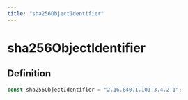 ```yaml
---
title: "sha256ObjectIdentifier"
---
```


# sha256ObjectIdentifier

## Definition

```ts
const sha256ObjectIdentifier = "2.16.840.1.101.3.4.2.1";
```
